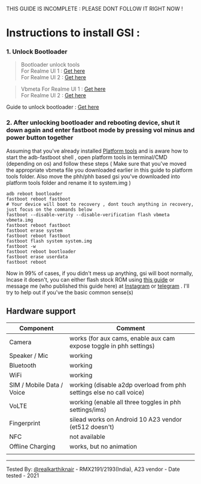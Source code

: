THIS GUIDE IS INCOMPLETE : PLEASE DONT FOLLOW IT RIGHT NOW !

# Instructions to install GSI :

### 1. Unlock Bootloader

>Bootloader unlock tools    
For Realme UI 1 : [Get here](https://www.mediafire.com/file/4cy9u8r2yu9ve9t/DeepTest_realme_Narzo20.apk/file)  
For Realme UI 2 : [Get here](https://www.mediafire.com/file/8l33d9kxlxkdc80/DeepTesting_realme-release_20210426_newID_signed.apk/file)

>Vbmeta
For Realme UI 1 : [Get here](https://www.mediafire.com/file/0svn1vj1pn7buy7/vbmeta.img/file)  
For Realme UI 2 : [Get here](https://www.mediafire.com/view/instcb5n119uelv)

Guide to unlock bootloader : [Get here](https://telegra.ph/How-to-unlock-bootloader-03-02)

### 2. After unlocking bootloader and rebooting device, shut it down again and enter fastboot mode by pressing vol minus and power button together

Assuming that you've already installed [Platform tools](https://developer.android.com/studio/releases/platform-tools) and is aware how to start the adb-fastboot shell , open platform tools in terminal/CMD (depending on os) and follow these steps ( Make sure that you've moved the appropriate vbmeta file you downloaded earlier in this guide to platform tools folder. Also move the phh/phh based gsi you've downloaded into platform tools folder and rename it to system.img )

`adb reboot bootloader `  
`fastboot reboot fastboot`  
`# Your device will boot to recovery , dont touch anything in recovery, just focus on the commands below`  
`fastboot --disable-verity --disable-verification flash vbmeta vbmeta.img`  
`fastboot reboot fastboot`  
`fastboot erase system`  
`fastboot reboot fastboot`  
`fastboot flash system system.img`  
`fastboot -w`  
`fastboot reboot bootloader`  
`fastboot erase userdata`  
`fastboot reboot`  

Now in 99% of cases, if you didn't mess up anything, gsi will boot normally, Incase it doesn't,  you can either flash stock ROM using [this guide](https://www.mediafire.com/view/d7ygdwkqs46zw4b) or message me (who published this guide here) at [Instagram](http://instagr.am/harry_kris) or [telegram](https://t.me/realkarthiknair) . I'll try to help out if you've the basic common sense(s)

## Hardware support

| Component                 |      Comment                                              |
|---------------------------|-----------------------------------------------------------|
| Camera                    | works (for aux cams, enable aux cam expose toggle in phh settings)                                                    |
| Speaker / Mic             | working                                                   |
| Bluetooth                 | working                                                 |
| WiFi                      | working                                                    |
| SIM / Mobile Data / Voice | working (disable a2dp overload from phh settings else no call voice)                                                 |
| VoLTE                     | working (enable all three toggles in phh settings/ims)                                                    |
| Fingerprint               | silead works on Android 10 A23 vendor (et512 doesn't)                                                   |
| NFC                       | not available                                                   |
| Offline Charging          | works, but no animation                                                   |
|                                                   |
---

Tested By: [@realkarthiknair](https://realkarthiknair.github.io) - RMX2191/2193(India), A23 vendor - Date tested - 2021


